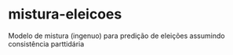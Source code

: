 # mistura-eleicoes
Modelo de mistura (ingenuo) para predição de eleições assumindo consistência parttidária
